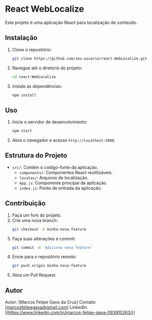 # React WebLocalize

Este projeto é uma aplicação React para localização de conteúdo.

## Instalação

1. Clone o repositório:
    ```bash
    git clone https://github.com/seu-usuario/react-WebLocalize.git
    ```
2. Navegue até o diretório do projeto:
    ```bash
    cd react-WebLocalize
    ```
3. Instale as dependências:
    ```bash
    npm install
    ```

## Uso

1. Inicie o servidor de desenvolvimento:
    ```bash
    npm start
    ```
2. Abra o navegador e acesse `http://localhost:3000`.

## Estrutura do Projeto

- `src/`: Contém o código-fonte da aplicação.
  - `components/`: Componentes React reutilizáveis.
  - `locales/`: Arquivos de localização.
  - `App.js`: Componente principal da aplicação.
  - `index.js`: Ponto de entrada da aplicação.

## Contribuição

1. Faça um fork do projeto.
2. Crie uma nova branch:
    ```bash
    git checkout -b minha-nova-feature
    ```
3. Faça suas alterações e commit:
    ```bash
    git commit -m 'Adiciona nova feature'
    ```
4. Envie para o repositório remoto:
    ```bash
    git push origin minha-nova-feature
    ```
5. Abra um Pull Request.

## Autor

Autor: [Marcos Felipe Gava da Cruz]
Contato: [marcosfelipegava@gmail.com]
LinkedIn: [(https://www.linkedin.com/in/marcos-felipe-gava-093910263/)]